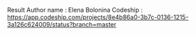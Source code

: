 Result
Author name : Elena Bolonina
Codeship : https://app.codeship.com/projects/8e4b86a0-3b7c-0136-1215-3a126c624009/status?branch=master